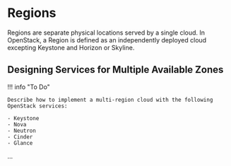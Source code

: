 # Regions

Regions are separate physical locations served by a single cloud. In OpenStack, a Region is defined as an independently deployed cloud excepting Keystone and Horizon or Skyline.

## Designing Services for Multiple Available Zones

!!! info "To Do"

    Describe how to implement a multi-region cloud with the following OpenStack services:

    - Keystone
    - Nova
    - Neutron
    - Cinder
    - Glance

...
